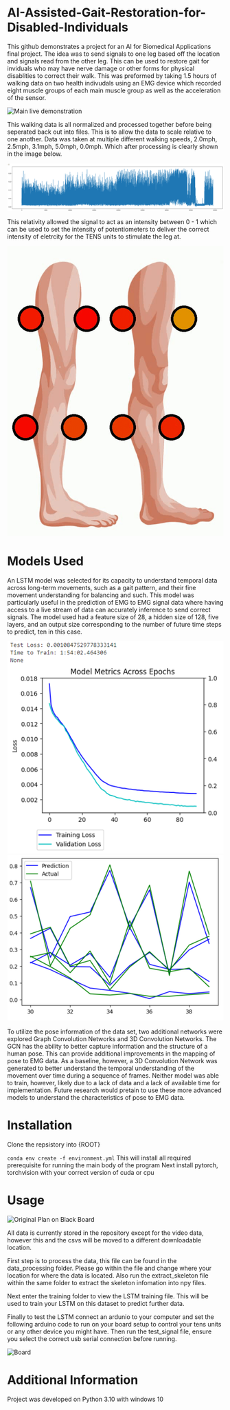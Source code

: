 # AI-Assisted-Gait-Restoration-for-Disabled-Individuals
This github demonstrates a project for an AI for Biomedical Applications final project. The idea was to send signals to one leg based off the location and signals read from the other leg. This can be used to restore gait for inviduals who may have nerve damage or other forms for physical disablities to correct their walk. This was preformed by taking 1.5 hours of walking data on two health indivudals using an EMG device which recorded eight muscle groups of each main muscle group as well as the acceleration of the sensor.

![Main live demonstration](/figures/demonstration.gif)

This walking data is all normalized and processed together before being seperated back out into files. This is to allow the data to scale relative to one another. Data was taken at multiple different walking speeds, 2.0mph, 2.5mph, 3.1mph, 5.0mph, 0.0mph. Which after processing is clearly shown in the image below.

![Emg of single muscle](/figures/emg_normalized.PNG)

This relativity allowed the signal to act as an intensity between 0 - 1 which can be used to set the intensity of potentiometers to deliver the correct intensity of eletrcity for the TENS units to stimulate the leg at. 

![Showing of gait pattern](/figures/legs_signal.gif)

# Models Used

An LSTM model was selected for its capacity to understand temporal data across long-term movements, such as a gait pattern, and their fine movement understanding for balancing and such. This model was particularly useful in the prediction of EMG to EMG signal data where having access to a live stream of data can accurately inference to send correct signals. The model used had a feature size of 28, a hidden size of 128, five layers, and an output size corresponding to the number of future time steps to predict, ten in this case.

![LSTM Training](/figures/training_loss.PNG)
![LSTM Ground and Predicted](/figures/Pred_Ground.PNG)

To utilize the pose information of the data set, two additional networks were explored Graph Convolution Networks and 3D Convolution Networks. The GCN has the ability to better capture information and the structure of a human pose. This can provide additional improvements in the mapping of pose to EMG data. As a baseline, however, a 3D Convolution Network was generated to better understand the temporal understanding of the movement over time during a sequence of frames. Neither model was able to train, however, likely due to a lack of data and a lack of available time for implementation. Future research would pretain to use these more advanced models to understand the characteristics of pose to EMG data.

# Installation 

Clone the repsistory into {ROOT}

`conda env create -f environment.yml`
This will install all required prerequisite for running the main body of the program
Next install pytorch, torchvision with your correct version of cuda or cpu

# Usage

![Original Plan on Black Board](/git_images/original_plan.PNG)

All data is currently stored in the repository except for the video data, however this and the csvs will be moved to a different downloadable location. 

First step is to process the data, this file can be found in the data_processing folder. Please go within the file and change where your location for where the data is located. Also run the extract_skeleton file within the same folder to extract the skeleton infomation into npy files.

Next enter the training folder to view the LSTM training file. This will be used to train your LSTM on this dataset to predict further data.

Finally to test the LSTM connect an ardunio to your computer and set the following arduino code to run on your board setup to control your tens units or any other device you might have. Then run the test_signal file, ensure you select the correct usb serial connection before running. 

![Board](/git_images/board.jpg)

# Additional Information
Project was developed on Python 3.10 with windows 10
```